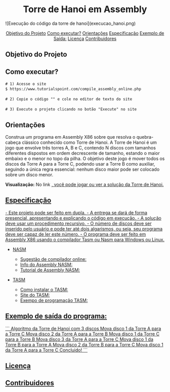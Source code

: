 <h1 align="center">Torre de Hanoi em Assembly</h1>
![Execução do código da torre de hanoi](execucao_hanoi.png)

<p align="center">
    <a href="objetivo">Objetivo do Projeto</a>
    <a href="executar">Como executar?</a>
    <a href="orientacoes">Orientações</a>
    <a href="especificacao">Especificação</a>
    <a href="exemplo">Exemplo de Saída:</a>
    <a href="licenc-a">Licença</a>
    <a href="contribuidores">Contribuidores</a>
</p>

<h2>Objetivo do Projeto</h2>

<h2>Como executar?</h2>

```
# 1) Acesse o site
$ https://www.tutorialspoint.com/compile_assembly_online.php

# 2) Copie o código "" e cole no editor de texto do site

# 3) Execute o projeto clicando no botão "Execute" no site
```
<h2>Orientações</h2>
Construa um programa em Assembly X86 sobre que resolva o quebra-cabeça clássico conhecido como Torre de Hanoi. A Torre de Hanoi é um jogo que envolve três torres A, B e C, contendo N discos com tamanhos diferentes dispostos em ordem decrescente de tamanho, estando o maior embaixo e o menor no topo da pilha. O objetivo deste jogo é mover todos os discos da Torre A para a Torre C, podendo usar a Torre B como auxiliar, seguindo a única regra essencial: nenhum disco maior pode ser colocado sobre um disco menor.

<strong>Visualização:</strong>
No link <a href="https://www.mathsisfun.com/games/towerofhanoi.html">, você pode jogar ou ver a solução da Torre de Hanoi.

<h2>Especificação</h2>
- Este projeto pode ser feito em dupla.
- A entrega se dará de forma presencial, apresentando e explicando o código em execução.
- A solução deve usar um procedimento recursivo.
- O número de discos deve ser inserido pelo usuário e pode ter até dois algarismos, ou seja, seu programa deve ser capaz de ler este número.
- O programa deve ser feito em Assembly X86 usando o compilador Tasm ou  Nasm para Windows ou Linux.
<ul>
    <li>NASM</li>
    <ul>
    <li>Sugestão de compilador online: <a href="http://www.tutorialspoint.com/compile_assembly_online.php"></li>
    <li>Info do Assembly NASM: <a href="https://mentebinaria.gitbook.io/assembly/"></li>
    <li>Tutorial de Assembly NASM: <a href="https://www.tutorialspoint.com/assembly_programming/index.htm"></li>
</ul>
</ul>
<ul>
    <li>TASM</li>
    <ul>
    <li>Como instalar o TASM: <a href="https://www.youtube.com/watch?v=PQqLLd7owdQ"></li>
    <li>Site do TASM: <a href="https://sourceforge.net/projects/guitasm8086/"></li>
    <li>Exempo de programação TASM: <a href="https://www.facom.ufu.br/~gustavo/OC1/Apresentacoes/Assembly.pdf"></li>
</ul>
</ul>
<h2>Exemplo de saída do programa:</h2>
```
Algoritmo da Torre de Hanoi com 3 discos
Mova disco 1 da Torre A para a Torre C
Mova disco 2 da Torre A para a Torre B
Mova disco 1 da Torre C para a Torre B
Mova disco 3 da Torre A para a Torre C
Mova disco 1 da Torre B para a Torre A
Mova disco 2 da Torre B para a Torre C
Mova disco 1 da Torre A para a Torre C
Concluido!
```
<h2>Licença</h2>

<h2>Contribuidores</h2>
